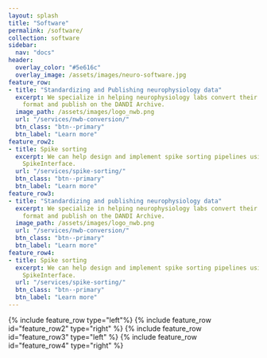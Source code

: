 ```yaml
---
layout: splash
title: "Software"
permalink: /software/
collection: software
sidebar:
  nav: "docs"
header:
  overlay_color: "#5e616c"
  overlay_image: /assets/images/neuro-software.jpg
feature_row:
- title: "Standardizing and Publishing neurophysiology data"
  excerpt: We specialize in helping neurophysiology labs convert their data to the Neurodata Without Borders (NWB) 
    format and publish on the DANDI Archive.
  image_path: /assets/images/logo_nwb.png
  url: "/services/nwb-conversion/"
  btn_class: "btn--primary"
  btn_label: "Learn more"
feature_row2:
- title: Spike sorting
  excerpt: We can help design and implement spike sorting pipelines using state-of-the-art algorithms using
    SpikeInterface.
  url: "/services/spike-sorting/"
  btn_class: "btn--primary"
  btn_label: "Learn more"
feature_row3:
- title: "Standardizing and publishing neurophysiology data"
  excerpt: We specialize in helping neurophysiology labs convert their data to the Neurodata Without Borders (NWB) 
    format and publish on the DANDI Archive.
  image_path: /assets/images/logo_nwb.png
  url: "/services/nwb-conversion/"
  btn_class: "btn--primary"
  btn_label: "Learn more"
feature_row4:
- title: Spike sorting
  excerpt: We can help design and implement spike sorting pipelines using state-of-the-art algorithms using
    SpikeInterface.
  url: "/services/spike-sorting/"
  btn_class: "btn--primary"
  btn_label: "Learn more"
---
```


{% include feature_row type="left"%}
{% include feature_row id="feature_row2" type="right" %}
{% include feature_row id="feature_row3" type="left" %}
{% include feature_row id="feature_row4" type="right" %}
